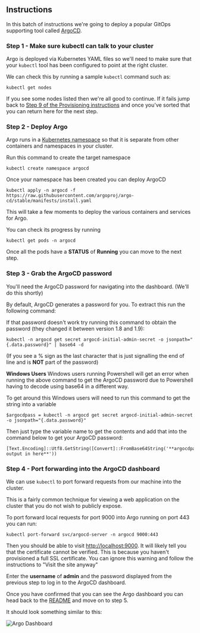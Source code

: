 ## Instructions

In this batch of instructions we're going to deploy a popular GitOps supporting tool called [ArgoCD](https://argo-cd.readthedocs.io/en/stable/).

### Step 1 - Make sure kubectl can talk to your cluster

Argo is deployed via Kubernetes YAML files so we'll need to make sure that your `kubectl` tool has been configured to point at the right cluster.

We can check this by running a sample `kubectl` command such as:

```
kubectl get nodes
```

If you see some nodes listed then we're all good to continue. If it fails jump back to [Step 9 of the Provisioning instructions](./PROVISIONING.md) and once you've sorted that you can return here for the next step.

### Step 2 - Deploy Argo

Argo runs in a [Kubernetes namespace](https://kubernetes.io/docs/concepts/overview/working-with-objects/namespaces/) so that it is separate from other containers and namespaces in your cluster.

Run this command to create the target namespace

```
kubectl create namespace argocd
```

Once your namespace has been created you can deploy ArgoCD

```
kubectl apply -n argocd -f https://raw.githubusercontent.com/argoproj/argo-cd/stable/manifests/install.yaml
```

This will take a few moments to deploy the various containers and services for Argo.

You can check its progress by running

```
kubectl get pods -n argocd
```

Once all the pods have a **STATUS** of **Running** you can move to the next step.

### Step 3 - Grab the ArgoCD password

You'll need the ArgoCD password for navigating into the dashboard. (We'll do this shortly)

By default, ArgoCD generates a password for you. To extract this run the following command:

If that password doesn't work try running this command to obtain the password (they changed it between version 1.8 and 1.9):

```
kubectl -n argocd get secret argocd-initial-admin-secret -o jsonpath="{.data.password}" | base64 -d
```

(If you see a % sign as the last character that is just signalling the end of line and is **NOT** part of the password)

**Windows Users**
Windows users running Powershell will get an error when running the above command to get the ArgoCD password due to Powershell having to decode using base64 in a different way.

To get around this Windows users will need to run this command to get the string into a variable

```
$argocdpass = kubectl -n argocd get secret argocd-initial-admin-secret -o jsonpath="{.data.password}"
```

Then just type the variable name to get the contents and add that into the command below to get your ArgoCD password:

```
[Text.Encoding]::Utf8.GetString([Convert]::FromBase64String('**argocdpass output in here**'))
```

### Step 4 - Port forwarding into the ArgoCD dashboard

We can use `kubectl` to port forward requests from our machine into the cluster. 

This is a fairly common technique for viewing a web application on the cluster that you do not wish to publicly expose.

To port forward local requests for port 9000 into Argo running on port 443 you can run:

```
kubectl port-forward svc/argocd-server -n argocd 9000:443
```

Then you should be able to visit [http://localhost:9000](http://localhost:9000). It will likely tell you that the certificate cannot be verified. This is because you haven't provisioned a full SSL certificate. You can ignore this warning and follow the instructions to "Visit the site anyway"

Enter the **username** of **admin** and the password displayed from the previous step to log in to the ArgoCD dashboard.

Once you have confirmed that you can see the Argo dashboard you can head back to the [README](../README.md) and move on to step 5.

It should look something similar to this:

![Argo Dashboard](./images/argo_dashboard.png)
